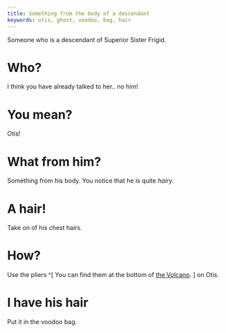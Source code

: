 ```yaml
---
title: Something from the body of a descendant
keywords: otis, ghost, voodoo, bag, hair
---
```


Someone who is a descendant of Superior Sister Frigid.

# Who?
I think you have already talked to her.. no him!

# You mean?
Otis!

# What from him?
Something from his body. You notice that he is quite _hairy_.

# A hair!
Take on of his chest hairs.

# How?
Use the pliers ^[ You can find them at the bottom of [the Volcano](../../120-kalaua-island/030-volcano/index.md). ] on Otis.

# I have his hair
Put it in the voodoo bag.
